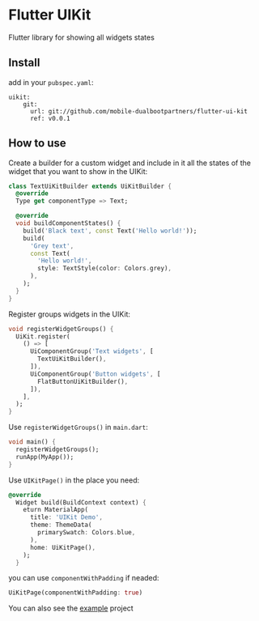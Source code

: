 # Flutter UIKit

Flutter library for showing all widgets states

## Install
add in your ```pubspec.yaml```:
```
uikit:
    git:
      url: git://github.com/mobile-dualbootpartners/flutter-ui-kit
      ref: v0.0.1
```

## How to use

Create a builder for a custom widget and include in it all the states of the widget that you want to show in the UIKit:

```dart
class TextUiKitBuilder extends UiKitBuilder {
  @override
  Type get componentType => Text;

  @override
  void buildComponentStates() {
    build('Black text', const Text('Hello world!'));
    build(
      'Grey text',
      const Text(
        'Hello world!',
        style: TextStyle(color: Colors.grey),
      ),
    );
  }
}
```

Register groups widgets in the UIKit:

```dart
void registerWidgetGroups() {
  UiKit.register(
    () => [
      UiComponentGroup('Text widgets', [
        TextUiKitBuilder(),
      ]),
      UiComponentGroup('Button widgets', [
        FlatButtonUiKitBuilder(),
      ]),
    ],
  );
}
```

Use ```registerWidgetGroups()``` in ```main.dart```:
```dart
void main() { 
  registerWidgetGroups();
  runApp(MyApp());
}
```

Use ```UIKitPage()``` in the place you need:
```dart
@override
  Widget build(BuildContext context) {
    eturn MaterialApp(
      title: 'UIKit Demo',
      theme: ThemeData(
        primarySwatch: Colors.blue,
      ),
      home: UiKitPage(),
    );
  }
```
you can use ```componentWithPadding``` if neaded:
```dart
UiKitPage(componentWithPadding: true)
```

You can also see the [example](https://github.com/mobile-dualbootpartners/flutter-ui-kit/tree/master/example) project
